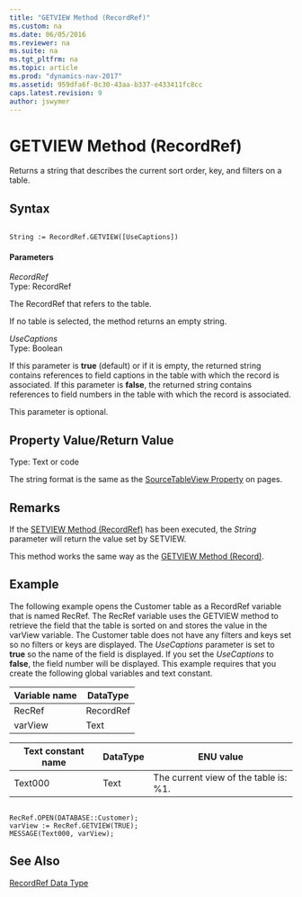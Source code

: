 ```yaml
---
title: "GETVIEW Method (RecordRef)"
ms.custom: na
ms.date: 06/05/2016
ms.reviewer: na
ms.suite: na
ms.tgt_pltfrm: na
ms.topic: article
ms.prod: "dynamics-nav-2017"
ms.assetid: 959dfa6f-0c30-43aa-b337-e433411fc8cc
caps.latest.revision: 9
author: jswymer
---
```

# GETVIEW Method (RecordRef)
Returns a string that describes the current sort order, key, and filters on a table.  
  
## Syntax  
  
```  
  
String := RecordRef.GETVIEW([UseCaptions])  
```  
  
#### Parameters  
 *RecordRef*  
 Type: RecordRef  
  
 The RecordRef that refers to the table.  
  
 If no table is selected, the method returns an empty string.  
  
 *UseCaptions*  
 Type: Boolean  
  
 If this parameter is **true** \(default\) or if it is empty, the returned string contains references to field captions in the table with which the record is associated. If this parameter is **false**, the returned string contains references to field numbers in the table with which the record is associated.  
  
 This parameter is optional.  
  
## Property Value/Return Value  
 Type: Text or code  
  
 The string format is the same as the [SourceTableView Property](../devenv-SourceTableView-Property.md) on pages.  
  
## Remarks  
 If the [SETVIEW Method \(RecordRef\)](devenv-SETVIEW-Method-RecordRef.md) has been executed, the *String* parameter will return the value set by SETVIEW.  
  
 This method works the same way as the [GETVIEW Method \(Record\)](devenv-GETVIEW-Method-Record.md).  
  
## Example  
 The following example opens the Customer table as a RecordRef variable that is named RecRef. The RecRef variable uses the GETVIEW method to retrieve the field that the table is sorted on and stores the value in the varView variable. The Customer table does not have any filters and keys set so no filters or keys are displayed. The *UseCaptions* parameter is set to **true** so the name of the field is displayed. If you set the *UseCaptions* to **false**, the field number will be displayed. This example requires that you create the following global variables and text constant.  
  
|Variable name|DataType|  
|-------------------|--------------|  
|RecRef|RecordRef|  
|varView|Text|  
  
|Text constant name|DataType|ENU value|  
|------------------------|--------------|---------------|  
|Text000|Text|The current view of the table is: %1.|  
  
```  
  
RecRef.OPEN(DATABASE::Customer);  
varView := RecRef.GETVIEW(TRUE);  
MESSAGE(Text000, varView);  
```  
  
## See Also  
 [RecordRef Data Type](RecordRef-Data-Type.md)
